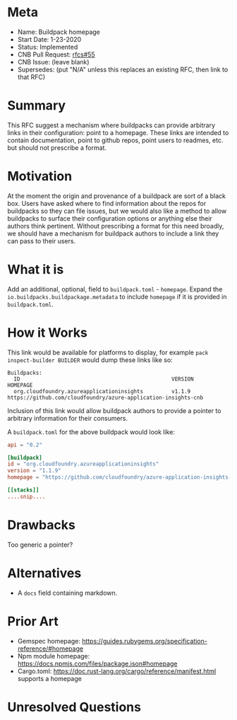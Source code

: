 # Meta
[meta]: #meta
- Name: Buildpack homepage
- Start Date: 1-23-2020
- Status: Implemented
- CNB Pull Request: [rfcs#55](https://github.com/buildpacks/rfcs/pull/55)
- CNB Issue: (leave blank)
- Supersedes: (put "N/A" unless this replaces an existing RFC, then link to that RFC)

# Summary
[summary]: #summary

This RFC suggest a mechanism where buildpacks can provide arbitrary links in their configuration: point to a homepage. These links are intended to contain documentation, point to github repos, point users to readmes, etc. but should not prescribe a format.

# Motivation
[motivation]: #motivation

At the moment the origin and provenance of a buildpack are sort of a black box. Users have asked where to find information about the repos for buildpacks so they can file issues, but we would also like a method to allow buildpacks to surface their configuration options or anything else their authors think pertinent. Without prescribing a format for this need broadly, we should have a mechanism for buildpack authors to include a link they can pass to their users.

# What it is
[what-it-is]: #what-it-is

Add an additional, optional, field to `buildpack.toml` -  `homepage`.
Expand the `io.buildpacks.buildpackage.metadata` to include `homepage` if it is provided in `buildpack.toml`.

# How it Works
[how-it-works]: #how-it-works

This link would be available for platforms to display, for example `pack inspect-builder BUILDER` would dump these links like so:
```text
Buildpacks:
  ID                                                VERSION         HOMEPAGE
  org.cloudfoundry.azureapplicationinsights         v1.1.9          https://github.com/cloudfoundry/azure-application-insights-cnb

```

 Inclusion of this link would allow buildpack authors to provide a pointer to arbitrary information for their consumers.

 A `buildpack.toml` for the above buildpack would look like:

 ```toml
api = "0.2"

[buildpack]
id = "org.cloudfoundry.azureapplicationinsights"
version = "1.1.9"
homepage = "https://github.com/cloudfoundry/azure-application-insights-cnb" # <- New optional field

[[stacks]]
....snip....
 ```

# Drawbacks
[drawbacks]: #drawbacks

Too generic a pointer?

# Alternatives
[alternatives]: #alternatives

- A `docs` field containing markdown.

# Prior Art
[prior-art]: #prior-art

- Gemspec homepage: https://guides.rubygems.org/specification-reference/#homepage
- Npm module homepage: https://docs.npmjs.com/files/package.json#homepage
- Cargo.toml: https://doc.rust-lang.org/cargo/reference/manifest.html supports a homepage

# Unresolved Questions
[unresolved-questions]: #unresolved-questions
